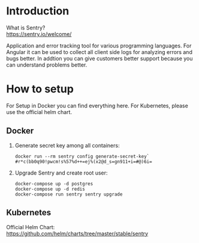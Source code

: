 # Introduction

What is Sentry?   
https://sentry.io/welcome/

Application and error tracking tool for various programming languages. For Angular it can be used to collect all client side logs for analyzing errors and bugs better. In addtion you can give customers better support because you can understand problems better.

# How to setup

For Setup in Docker you can find everything here. For Kubernetes, please use the official helm chart.

## Docker

1. Generate secret key among all containers:   
   ```
   docker run --rm sentry config generate-secret-key`  
   #r*c(bb0q90!pwcm!s%57%d++=ej%(x2@d_s=gn911+i=#@)6i=
   ```

2. Upgrade Sentry and create root user:
   ```
   docker-compose up -d postgres
   docker-compose up -d redis
   docker-compose run sentry sentry upgrade 
   ```

## Kubernetes

Official Helm Chart: https://github.com/helm/charts/tree/master/stable/sentry